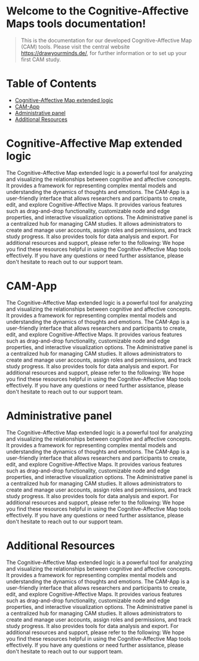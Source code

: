Welcome to the Cognitive-Affective Maps tools documentation!
===============================================

<!-- 
[![Documentation Status](https://readthedocs.org/projects/example-mkdocs-basic/badge/?version=latest)](https://example-mkdocs-basic.readthedocs.io/en/latest/?badge=latest)
 -->

 > This is the documentation for our developed Cognitive-Affective Map (CAM) tools. Please visit the central website <a href="https://dashboard-vercel-8aen53m4y-fennstatistics.vercel.app/" target="_blank">https://drawyourminds.de/</a>, for further information or to set up your first CAM study.


# Table of Contents

- [Cognitive-Affective Map extended logic](#cognitive-affective-map-extended-logic)
- [CAM-App](#cam-app)
- [Administrative panel](#administrative-panel)
- [Additional Resources](#additional-resources)


# Cognitive-Affective Map extended logic

The Cognitive-Affective Map extended logic is a powerful tool for analyzing and visualizing the relationships between cognitive and affective concepts. It provides a framework for representing complex mental models and understanding the dynamics of thoughts and emotions.
The CAM-App is a user-friendly interface that allows researchers and participants to create, edit, and explore Cognitive-Affective Maps. It provides various features such as drag-and-drop functionality, customizable node and edge properties, and interactive visualization options.
The Administrative panel is a centralized hub for managing CAM studies. It allows administrators to create and manage user accounts, assign roles and permissions, and track study progress. It also provides tools for data analysis and export.
For additional resources and support, please refer to the following:
We hope you find these resources helpful in using the Cognitive-Affective Map tools effectively. If you have any questions or need further assistance, please don't hesitate to reach out to our support team.


# CAM-App
The Cognitive-Affective Map extended logic is a powerful tool for analyzing and visualizing the relationships between cognitive and affective concepts. It provides a framework for representing complex mental models and understanding the dynamics of thoughts and emotions.
The CAM-App is a user-friendly interface that allows researchers and participants to create, edit, and explore Cognitive-Affective Maps. It provides various features such as drag-and-drop functionality, customizable node and edge properties, and interactive visualization options.
The Administrative panel is a centralized hub for managing CAM studies. It allows administrators to create and manage user accounts, assign roles and permissions, and track study progress. It also provides tools for data analysis and export.
For additional resources and support, please refer to the following:
We hope you find these resources helpful in using the Cognitive-Affective Map tools effectively. If you have any questions or need further assistance, please don't hesitate to reach out to our support team.


# Administrative panel
The Cognitive-Affective Map extended logic is a powerful tool for analyzing and visualizing the relationships between cognitive and affective concepts. It provides a framework for representing complex mental models and understanding the dynamics of thoughts and emotions.
The CAM-App is a user-friendly interface that allows researchers and participants to create, edit, and explore Cognitive-Affective Maps. It provides various features such as drag-and-drop functionality, customizable node and edge properties, and interactive visualization options.
The Administrative panel is a centralized hub for managing CAM studies. It allows administrators to create and manage user accounts, assign roles and permissions, and track study progress. It also provides tools for data analysis and export.
For additional resources and support, please refer to the following:
We hope you find these resources helpful in using the Cognitive-Affective Map tools effectively. If you have any questions or need further assistance, please don't hesitate to reach out to our support team.


# Additional Resources
The Cognitive-Affective Map extended logic is a powerful tool for analyzing and visualizing the relationships between cognitive and affective concepts. It provides a framework for representing complex mental models and understanding the dynamics of thoughts and emotions.
The CAM-App is a user-friendly interface that allows researchers and participants to create, edit, and explore Cognitive-Affective Maps. It provides various features such as drag-and-drop functionality, customizable node and edge properties, and interactive visualization options.
The Administrative panel is a centralized hub for managing CAM studies. It allows administrators to create and manage user accounts, assign roles and permissions, and track study progress. It also provides tools for data analysis and export.
For additional resources and support, please refer to the following:
We hope you find these resources helpful in using the Cognitive-Affective Map tools effectively. If you have any questions or need further assistance, please don't hesitate to reach out to our support team.

